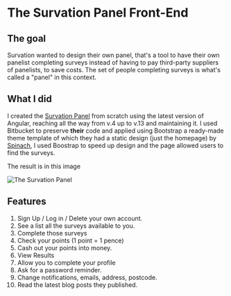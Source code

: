 # The Survation Panel Front-End

## The goal

Survation wanted to design their own panel, that's a tool to have their own panelist completing surveys instead of having to pay third-party suppliers of panelists, to save costs. The set of people completing surveys is what's called a "panel" in this context. 

## What I did

I created the [Survation Panel](https://panel.survation.com) from scratch using the latest version of Angular, reaching all the way from v.4 up to v.13 and maintaining it. I used Bitbucket to preserve **their** code and applied using Bootstrap a ready-made theme template of which they had a static design (just the homepage) by [Spinach](https://spinachbranding.com/), I used Boostrap to speed up design and the page allowed users to find the surveys. 

The result is in this image

![The Survation Panel](/projects/panel-frontend.png)

## Features

1. Sign Up / Log in / Delete your own account. 
1. See a list all the surveys available to you. 
1. Complete those surveys
1. Check your points (1 point = 1 pence)
1. Cash out your points into money. 
1. View Results
1. Allow you to complete your profile
1. Ask for a password reminder. 
1. Change notifications, emails, address, postcode. 
1. Read the latest blog posts they published. 


